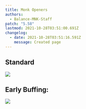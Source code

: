 ```yaml
---
title: Monk Openers
authors:
  - Balance-MNK-Staff
patch: "5.58"
lastmod: 2021-10-28T03:51:00.691Z
changelog:
  - date: 2021-10-28T03:51:16.591Z
    message: Created page
---
```

## Standard
![](https://imgur.com/vaEhjJQ.jpg)



## Early Buffing:
![](https://imgur.com/qdHxosA.jpg)
